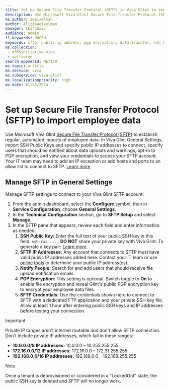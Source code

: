 ```yaml
---
title: Set up Secure File Transfer Protocol (SFTP) in Viva Glint to import employee data
description: Use Microsoft Viva Glint Secure File Transfer Protocol (SFTP) to establish regular, automated imports of employee data.
ms.author: aweixelman
author: AliciaWeixelman
manager: skaradzic
audience: admin
f1.keywords: NOCSH
keywords: sftp, public ip address, pgp encryption, data transfer, ssh key
ms.collection: 
 - m365initiative-viva
 - selfserve
search-appverid: MET150
ms.topic: article
ms.service: viva
ms.subservice: viva-glint
ms.localizationpriority: high
ms.date: 01/23/2024
---
```


# Set up Secure File Transfer Protocol (SFTP) to import employee data

Use Microsoft Viva Glint [Secure File Transfer Protocol (SFTP)](https://go.microsoft.com/fwlink/?linkid=2247429) to establish regular, automated imports of employee data. In Viva Glint General Settings, import SSH Public Keys and specify public IP addresses to connect, specify users that should be notified about data uploads and warnings, opt-in to PGP encryption, and view your credentials to access your SFTP account. Your IT team may need to add an IP exception or add hosts and ports to an allow list to connect to SFTP. [Learn more](https://go.microsoft.com/fwlink/?linkid=2238617). 

## Manage SFTP in General Settings

Manage SFTP settings to connect to your Viva Glint SFTP account:

1. From the admin dashboard, select the **Configure** symbol, then in **Service Configuration**, choose **General Settings**.
1. In the **Technical Configuration** section, go to **SFTP Setup** and select **Manage**.
1. In the SFTP pane that appears, review each field and enter information as needed:
   1. **SSH Public Key:** Enter the full text of your public SSH key in this field: `ssh-rsa ...` . **DO NOT** share your private key with Viva Glint. To generate a key pair: [Learn more](https://go.microsoft.com/fwlink/?linkid=2247507).
   1. **SFTP IP Addresses:** Any account that connects to SFTP must have valid public IP addresses added here. Contact your IT team or use [online tools](https://ifconfig.io/) to determine your public IP address(es).
   1. **Notify People:** Search for and add users that should receive file upload notification emails.
   1. **PGP Encryption:** This setting is optional. Switch toggle to **On** to enable file encryption and reveal Glint's public PGP encryption key to encrypt your employee data files.
   1. **SFTP Credentials:** Use the credentials shown here to connect to SFTP with a dedicated FTP application and your private SSH key file. Allow at least 1 hour after entering public SSH keys and IP addresses before testing your connection.

> [!IMPORTANT]
> Private IP ranges aren't internet routable and don't allow SFTP connection. Don't include private IP addresses, which fall in these ranges:
> - **10.0.0.0/8 IP addresses:** 10.0.0.0 – 10.255.255.255
> - **172.16.0.0/12 IP addresses:** 172.16.0.0 – 172.31.255.255
> - **192.168.0.0/16 IP addresses:** 192.168.0.0 – 192.168.255.255
 
> [!NOTE]
> Once a tenant is deprovisioned or considered in a "LockedOut" state, the public SSH key is deleted and SFTP will no longer work.
